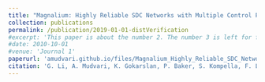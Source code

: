```yaml
---
title: "Magnalium: Highly Reliable SDC Networks with Multiple Control Plane Composition"
collection: publications
permalink: /publication/2019-01-01-distVerification
#excerpt: 'This paper is about the number 2. The number 3 is left for future work.'
#date: 2010-10-01
#venue: 'Journal 1'
paperurl: 'amudvari.github.io/files/Magnalium_Highly_Reliable_SDC_Networks_with_Multiple_Control_Plane_Composition.pdf'
citation: 'G. Li, A. Mudvari, K. Gokarslan, P. Baker, S. Kompella, F. Le, Kelvin M. Marcus, J Tucker, Y. R. Yang, P Yu, " Magnalium: Highly Reliable SDC Networks with Multiple Control Plane Composition," IEEE International Conference on Smart Computing (SMARTCOMP), Washington, DC, USA, 2019'
---
```


